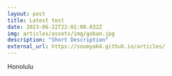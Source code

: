 ```yaml
---
layout: post
title: Latest test
date: 2023-06-22T22:01:00.032Z
img: articles/assets/img/goban.jpg
description: "Short Description"
external_url: https://soumyak4.github.io/articles/
---
```

Honolulu
